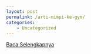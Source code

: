 ```yaml
---
layout: post
permalink: /arti-mimpi-ke-gym/
categories:
    - Uncategorized
---
```


[Baca Selengkapnya](/01)